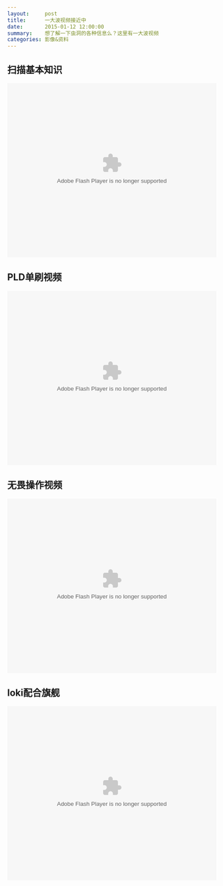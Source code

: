 ```yaml
---
layout:     post
title:      一大波视频接近中
date:       2015-01-12 12:00:00
summary:    想了解一下虫洞的各种信息么？这里有一大波视频
categories: 影像&资料
---
```


## 扫描基本知识

<embed src="http://player.youku.com/player.php/sid/XODY5MjQ3NzQ4/v.swf" allowFullScreen="true" quality="high" width="480" height="400" align="middle" allowScriptAccess="always" type="application/x-shockwave-flash" />

## PLD单刷视频

<embed src="http://player.youku.com/player.php/sid/XODY5MzE3NzMy/v.swf" allowFullScreen="true" quality="high" width="480" height="400" align="middle" allowScriptAccess="always" type="application/x-shockwave-flash" />

## 无畏操作视频

<embed src="http://player.youku.com/player.php/sid/XODY5NzY3NzA0/v.swf" allowFullScreen="true" quality="high" width="480" height="400" align="middle" allowScriptAccess="always" type="application/x-shockwave-flash" />

## loki配合旗舰

<embed src="http://player.youku.com/player.php/sid/XODcyMzA0NzMy/v.swf" allowFullScreen="true" quality="high" width="480" height="400" align="middle" allowScriptAccess="always" type="application/x-shockwave-flash" />
